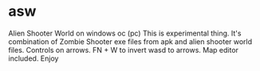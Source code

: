 # asw
Alien Shooter World on windows oc (pc)
This is experimental thing. It's combination of Zombie Shooter exe files from apk and alien shooter world files.
Controls on arrows. FN + W to invert wasd to arrows.
Map editor included.
Enjoy

